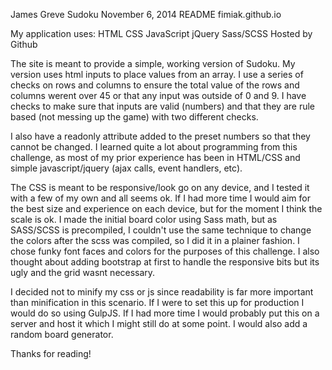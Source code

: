 James Greve Sudoku
November 6, 2014
README
fimiak.github.io

My application uses:
HTML
CSS
JavaScript
jQuery
Sass/SCSS
Hosted by Github


The site is meant to provide a simple, working version of Sudoku. My version uses html inputs to place values from an array. I use a series of checks on rows and columns to ensure the total value of the rows and columns werent over 45 or that any input was outside of 0 and 9. I have checks to make sure that inputs are valid (numbers) and that they are rule based (not messing up the game) with two different checks. 


I also have a readonly attribute added to the preset numbers so that they cannot be changed. I learned quite a lot about programming from this challenge, as most of my prior experience has been in HTML/CSS and simple javascript/jquery (ajax calls, event handlers, etc). 


The CSS is meant to be responsive/look go on any device, and I tested it with a few of my own and all seems ok. If I had more time I would aim for the best size and experience on each device, but for the moment I think the scale is ok. I made the initial board color using Sass math, but as SASS/SCSS is precompiled, I couldn't use the same technique to change the colors after the scss was compiled, so I did it in a plainer fashion. I chose funky font faces and colors for the purposes of this challenge. I also thought about adding bootstrap at first to handle the responsive bits but its ugly and the grid wasnt necessary.



I decided not to minify my css or js since readability is far more important than minification in this scenario. If I were to set this up for production I would do so using GulpJS. If I had more time I would probably put this on a server and host it which I might still do at some point. I would also add a random board generator.


Thanks for reading!